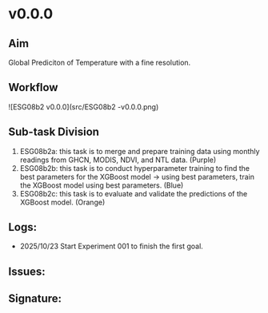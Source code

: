 # v0.0.0

## Aim
Global Prediciton of Temperature with a fine resolution.

## Workflow
![ESG08b2 v0.0.0](src/ESG08b2 -v0.0.0.png)

## Sub-task Division
1. ESG08b2a: this task is to merge and prepare training data using monthly readings from GHCN, MODIS, NDVI, and NTL data. (Purple)
2. ESG08b2b: this task is to conduct hyperparameter training to find the best parameters for the XGBoost model -> using best parameters, train the XGBoost model using best parameters. (Blue)
3. ESG08b2c: this task is to evaluate and validate the predictions of the XGBoost model. (Orange)

## Logs:
- 2025/10/23
Start Experiment 001 to finish the first goal.
## Issues:

## Signature: